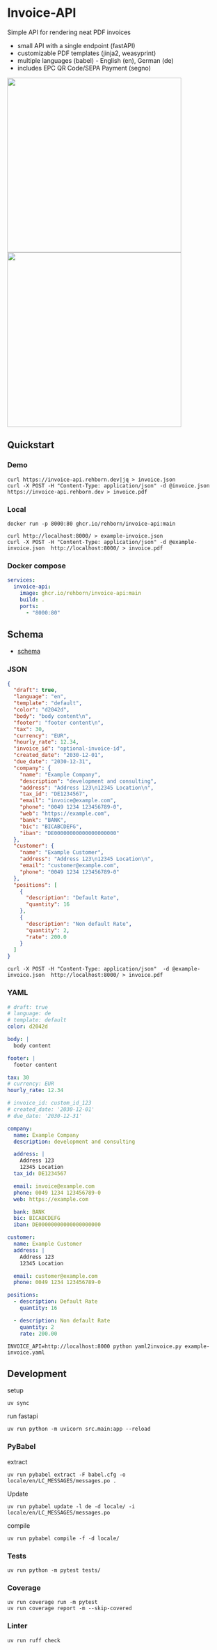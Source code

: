 # Invoice-API

Simple API for rendering neat PDF invoices

- small API with a single endpoint (fastAPI)
- customizable PDF templates (jinja2, weasyprint)
- multiple languages (babel) - English (en), German (de)
- includes EPC QR Code/SEPA Payment (segno)


<img src="example-invoice-en.png" height="400px" /> <img src="example-invoice-de.png" height="400px" />

## Quickstart

### Demo
```shell
curl https://invoice-api.rehborn.dev|jq > invoice.json
curl -X POST -H "Content-Type: application/json" -d @invoice.json https://invoice-api.rehborn.dev > invoice.pdf
```

### Local

```shell
docker run -p 8000:80 ghcr.io/rehborn/invoice-api:main
```
```shell
curl http://localhost:8000/ > example-invoice.json
curl -X POST -H "Content-Type: application/json" -d @example-invoice.json  http://localhost:8000/ > invoice.pdf
```

### Docker compose
```yaml
services:
  invoice-api:
    image: ghcr.io/rehborn/invoice-api:main
    build: .
    ports:
      - "8000:80"
```

## Schema

- [schema](src/schema.py)

### JSON
```json
{
  "draft": true,
  "language": "en",
  "template": "default",
  "color": "d2042d",
  "body": "body content\n",
  "footer": "footer content\n",
  "tax": 30,
  "currency": "EUR",
  "hourly_rate": 12.34,
  "invoice_id": "optional-invoice-id",
  "created_date": "2030-12-01",
  "due_date": "2030-12-31",
  "company": {
    "name": "Example Company",
    "description": "development and consulting",
    "address": "Address 123\n12345 Location\n",
    "tax_id": "DE1234567",
    "email": "invoice@example.com",
    "phone": "0049 1234 123456789-0",
    "web": "https://example.com",
    "bank": "BANK",
    "bic": "BICABCDEFG",
    "iban": "DE00000000000000000000"
  },
  "customer": {
    "name": "Example Customer",
    "address": "Address 123\n12345 Location\n",
    "email": "customer@example.com",
    "phone": "0049 1234 123456789-0"
  },
  "positions": [
    {
      "description": "Default Rate",
      "quantity": 16
    },
    {
      "description": "Non default Rate",
      "quantity": 2,
      "rate": 200.0
    }
  ]
}
```

```shell
curl -X POST -H "Content-Type: application/json"  -d @example-invoice.json  http://localhost:8000/ > invoice.pdf
```

### YAML

```yaml
# draft: true
# language: de
# template: default
color: d2042d

body: |
  body content

footer: | 
  footer content

tax: 30
# currency: EUR
hourly_rate: 12.34

# invoice_id: custom_id_123
# created_date: '2030-12-01'
# due_date: '2030-12-31'

company:
  name: Example Company
  description: development and consulting

  address: |
    Address 123
    12345 Location
  tax_id: DE1234567

  email: invoice@example.com
  phone: 0049 1234 123456789-0
  web: https://example.com

  bank: BANK
  bic: BICABCDEFG
  iban: DE00000000000000000000

customer:
  name: Example Customer
  address: |
    Address 123
    12345 Location

  email: customer@example.com
  phone: 0049 1234 123456789-0

positions:
  - description: Default Rate
    quantity: 16

  - description: Non default Rate
    quantity: 2
    rate: 200.00
```

```shell
INVOICE_API=http://localhost:8000 python yaml2invoice.py example-invoice.yaml
``` 


## Development

setup
```shell
uv sync
```

run fastapi
```shell
uv run python -m uvicorn src.main:app --reload
```

### PyBabel

extract
```shell
uv run pybabel extract -F babel.cfg -o locale/en/LC_MESSAGES/messages.po .
```

Update
```shell
uv run pybabel update -l de -d locale/ -i locale/en/LC_MESSAGES/messages.po
```

compile 
```shell
uv run pybabel compile -f -d locale/
```

### Tests

```shell
uv run python -m pytest tests/
```

### Coverage
```shell
uv run coverage run -m pytest
uv run coverage report -m --skip-covered
``` 

### Linter
```shell
uv run ruff check
```
